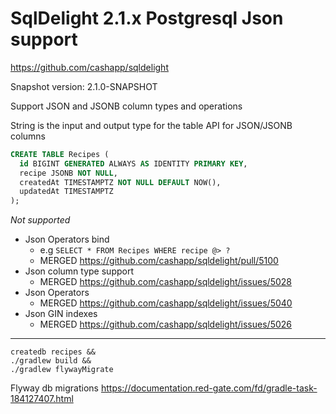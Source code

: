 # SqlDelight 2.1.x Postgresql Json support 

https://github.com/cashapp/sqldelight

Snapshot version: 2.1.0-SNAPSHOT

Support JSON and JSONB column types and operations

String is the input and output type for the table API for JSON/JSONB columns

```sql
CREATE TABLE Recipes (
  id BIGINT GENERATED ALWAYS AS IDENTITY PRIMARY KEY,
  recipe JSONB NOT NULL,
  createdAt TIMESTAMPTZ NOT NULL DEFAULT NOW(),
  updatedAt TIMESTAMPTZ
);
```

*Not supported*
* Json Operators bind
  * e.g `SELECT * FROM Recipes WHERE recipe @> ?`
  * MERGED https://github.com/cashapp/sqldelight/pull/5100
* Json column type support
  * MERGED https://github.com/cashapp/sqldelight/issues/5028
* Json Operators
  * MERGED https://github.com/cashapp/sqldelight/issues/5040
* Json GIN indexes
  * MERGED https://github.com/cashapp/sqldelight/issues/5026

----

```shell
createdb recipes &&
./gradlew build &&
./gradlew flywayMigrate
```

Flyway db migrations
https://documentation.red-gate.com/fd/gradle-task-184127407.html
